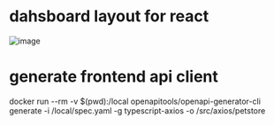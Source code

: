# dahsboard layout for react

![image](https://user-images.githubusercontent.com/20736455/111234653-5e173c80-8632-11eb-8572-e31958c3d368.png)

# generate frontend api client

docker run --rm -v $(pwd):/local openapitools/openapi-generator-cli generate -i /local/spec.yaml -g typescript-axios -o /src/axios/petstore
